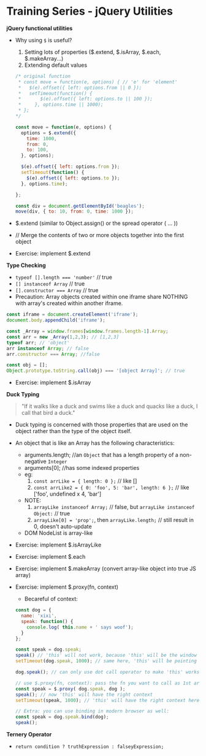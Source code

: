 # Training Series - jQuery Utilities

**jQuery functional utilities**  
* Why using `$` is useful? 
  1. Setting lots of properties ($.extend, $.isArray, $.each, $.makeArray...)
  2. Extending default values
  ```js
  /* original function
   * const move = function(e, options) { // 'e' for 'element'
   *   $(e).offset({ left: options.from || 0 });
   *   setTimeout(function() {
   *       $(e).offset({ left: options.to || 100 });
   *     }, options.time || 1000);
   * };
  */

  const move = function(e, options) {
    options = $.extend({
      time: 1000,
      from: 0,
      to: 100,
    }, options);

    $(e).offset({ left: options.from });
    setTimeout(function() {
      $(e).offset({ left: options.to });
    }, options.time);

  };

  const div = document.getElementById('beagles');
  move(div, { to: 10, from: 0, time: 1000 });
  ```

* $.extend (similar to Object.assign() or the spread operator ( ... ))
* // Merge the contents of two or more objects together into the first object

* Exercise: implement $.extend

**Type Checking**  
* `typeof [].length === 'number'` // true
* `[] instanceof Array` // true
* `[].constructor === Array` // true
* Precaution: Array objects created within one iframe share NOTHING with array's created within another iframe.
```js
const iframe = document.createElement('iframe');
document.body.appendChild('iframe');

const _Array = window.frames[window.frames.length-1].Array;
const arr = new _Array(1,2,3); // [1,2,3]
typeof arr; // 'object'
arr instanceof Array; // false
arr.constructor === Array; //false

const obj = [];
Object.prototype.toString.call(obj) === '[object Array]'; // true
```

* Exercise: implement $.isArray

**Duck Typing**
> "If it walks like a duck and swims like a duck and quacks like a duck, I call that bird a duck."

* Duck typing is concerned with those properties that are used on the object rather than the type of the object itself.
* An object that is like an Array has the following characteristics:
  * arguments.length; //an `Object` that has a length property of a non-negative `Integer`
  * arguments[0]; //has some indexed properties
  * eg: 
    1. `const arrLike = { length: 0 };` // like []
    2. `const arrLike2 = { 0: 'foo', 5: 'bar', length: 6 };` // like ['foo', undefined x 4, 'bar']
  * NOTE:
    1. `arrayLike instanceof Array;` // false, but `arrayLike instanceof Object:` // true
    2. `arrayLike[0] = 'prop';`, then `arrayLike.length;` // still result in 0, doesn't auto-update
  * DOM NodeList is array-like

* Exercise: implement $.isArrayLike
* Exercise: implement $.each
* Exercise: implement $.makeArray (convert array-like object into true JS array)
* Exercise: implement $.proxy(fn, context)
  * Becareful of context:
  ```js
  const dog = {
    name: 'xixi',
    speak: function() {
      console.log( this.name + ' says woof');
    }
  };

  const speak = dog.speak;
  speak() // 'this' will not work, because 'this' will be the window
  setTimeout(dog.speak, 1000); // same here, 'this' will be pointing at the window

  dog.speak(); // can only use dot call operator to make 'this' works properly 

  // use $.proxy(fn, context): pass the fn you want to call as 1st arg, then pass 'this' into the 2nd arg
  const speak = $.proxy( dog.speak, dog );
  speak(); // now 'this' will have the right context
  setTimeout(speak, 1000); // 'this' will have the right context here as well

  // Extra: you can use binding in modern browser as well:
  const speak = dog.speak.bind(dog);
  speak();
  ```

**Ternery Operator**
* `return condition ? truthExpression : falseyExpression;`
